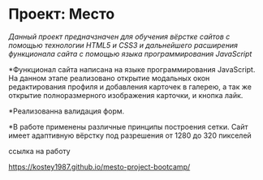 # Проект: Место

_Данный проект предначзначен для обучения вёрстке сайтов с помощью технологии HTML5 и CSS3 и дальнейшего расширения функционала сайта с помощью языка программирования JavaScript_

\*Функционал сайта написана на языке программирования JavaScript. На данном этапе реализовано открытие модальных окон редактирования профиля и добавления карточек в галерею, а так же открытие полноразмерного изображения карточки, и кнопка лайк.

\*Реализованна валидация форм.

\*В работе применены различные принципы построения сетки.
Сайт имеет адаптивную вёрстку под разрешения от 1280 до 320 пикселей

ссылка на работу

https://kostey1987.github.io/mesto-project-bootcamp/
